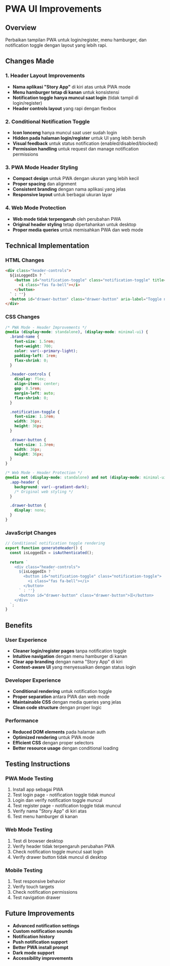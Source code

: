 # PWA UI Improvements

## Overview
Perbaikan tampilan PWA untuk login/register, menu hamburger, dan notification toggle dengan layout yang lebih rapi.

## Changes Made

### 1. Header Layout Improvements
- **Nama aplikasi "Story App"** di kiri atas untuk PWA mode
- **Menu hamburger tetap di kanan** untuk konsistensi
- **Notification toggle hanya muncul saat login** (tidak tampil di login/register)
- **Header controls layout** yang rapi dengan flexbox

### 2. Conditional Notification Toggle
- **Icon lonceng** hanya muncul saat user sudah login
- **Hidden pada halaman login/register** untuk UI yang lebih bersih
- **Visual feedback** untuk status notification (enabled/disabled/blocked)
- **Permission handling** untuk request dan manage notification permissions

### 3. PWA Mode Header Styling
- **Compact design** untuk PWA dengan ukuran yang lebih kecil
- **Proper spacing** dan alignment
- **Consistent branding** dengan nama aplikasi yang jelas
- **Responsive layout** untuk berbagai ukuran layar

### 4. Web Mode Protection
- **Web mode tidak terpengaruh** oleh perubahan PWA
- **Original header styling** tetap dipertahankan untuk desktop
- **Proper media queries** untuk memisahkan PWA dan web mode

## Technical Implementation

### HTML Changes
```html
<div class="header-controls">
  ${isLoggedIn ? `
    <button id="notification-toggle" class="notification-toggle" title="Toggle Notifications">
      <i class="fas fa-bell"></i>
    </button>
  ` : ''}
  <button id="drawer-button" class="drawer-button" aria-label="Toggle navigation menu">☰</button>
</div>
```

### CSS Changes
```css
/* PWA Mode - Header Improvements */
@media (display-mode: standalone), (display-mode: minimal-ui) {
  .brand-name {
    font-size: 1.5rem;
    font-weight: 700;
    color: var(--primary-light);
    padding-left: 1rem;
    flex-shrink: 0;
  }

  .header-controls {
    display: flex;
    align-items: center;
    gap: 0.5rem;
    margin-left: auto;
    flex-shrink: 0;
  }

  .notification-toggle {
    font-size: 1.1rem;
    width: 36px;
    height: 36px;
  }

  .drawer-button {
    font-size: 1.3rem;
    width: 36px;
    height: 36px;
  }
}

/* Web Mode - Header Protection */
@media not (display-mode: standalone) and not (display-mode: minimal-ui) {
  .app-header {
    background: var(--gradient-dark);
    /* Original web styling */
  }

  .drawer-button {
    display: none;
  }
}
```

### JavaScript Changes
```javascript
// Conditional notification toggle rendering
export function generateHeader() {
  const isLoggedIn = isAuthenticated();
  
  return `
    <div class="header-controls">
      ${isLoggedIn ? `
        <button id="notification-toggle" class="notification-toggle">
          <i class="fas fa-bell"></i>
        </button>
      ` : ''}
      <button id="drawer-button" class="drawer-button">☰</button>
    </div>
  `;
}
```

## Benefits

### User Experience
- **Cleaner login/register pages** tanpa notification toggle
- **Intuitive navigation** dengan menu hamburger di kanan
- **Clear app branding** dengan nama "Story App" di kiri
- **Context-aware UI** yang menyesuaikan dengan status login

### Developer Experience
- **Conditional rendering** untuk notification toggle
- **Proper separation** antara PWA dan web mode
- **Maintainable CSS** dengan media queries yang jelas
- **Clean code structure** dengan proper logic

### Performance
- **Reduced DOM elements** pada halaman auth
- **Optimized rendering** untuk PWA mode
- **Efficient CSS** dengan proper selectors
- **Better resource usage** dengan conditional loading

## Testing Instructions

### PWA Mode Testing
1. Install app sebagai PWA
2. Test login page - notification toggle tidak muncul
3. Login dan verify notification toggle muncul
4. Test register page - notification toggle tidak muncul
5. Verify nama "Story App" di kiri atas
6. Test menu hamburger di kanan

### Web Mode Testing
1. Test di browser desktop
2. Verify header tidak terpengaruh perubahan PWA
3. Check notification toggle muncul saat login
4. Verify drawer button tidak muncul di desktop

### Mobile Testing
1. Test responsive behavior
2. Verify touch targets
3. Check notification permissions
4. Test navigation drawer

## Future Improvements
- **Advanced notification settings**
- **Custom notification sounds**
- **Notification history**
- **Push notification support**
- **Better PWA install prompt**
- **Dark mode support**
- **Accessibility improvements** 